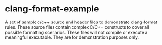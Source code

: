 # clang-format-example

A set of sample c/c++ source and header files to demonstrate clang-format rules. These source files contain complex C/C++ constructs to cover all possible formatting scenarios. These files will not compile or execute a meaningful executable. They are for demonstration purposes only.

